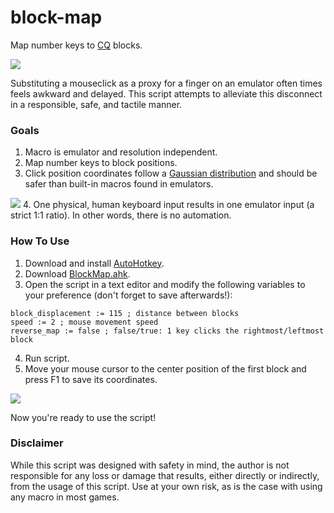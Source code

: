 # block-map
Map number keys to [CQ](https://play.google.com/store/apps/details?id=com.nhnent.SKQUEST) blocks.

![](https://github.com/Johj/block-map/raw/master/examples/demo.gif)

Substituting a mouseclick as a proxy for a finger on an emulator often times feels awkward and delayed. This script attempts to alleviate this disconnect in a responsible, safe, and tactile manner.

### Goals
1. Macro is emulator and resolution independent.
2. Map number keys to block positions.
3. Click position coordinates follow a [Gaussian distribution](https://en.wikipedia.org/wiki/Normal_distribution) and should be safer than built-in macros found in emulators.

![](https://github.com/Johj/block-map/raw/master/examples/gaussian.gif)
4. One physical, human keyboard input results in one emulator input (a strict 1:1 ratio). In other words, there is no automation.

### How To Use
1. Download and install [AutoHotkey](https://autohotkey.com/).
2. Download [BlockMap.ahk]().
3. Open the script in a text editor and modify the following variables to your preference (don't forget to save afterwards!):
```ahk
block_displacement := 115 ; distance between blocks
speed := 2 ; mouse movement speed
reverse_map := false ; false/true: 1 key clicks the rightmost/leftmost block
```
4. Run script.
5. Move your mouse cursor to the center position of the first block and press F1 to save its coordinates.

![](https://github.com/Johj/block-map/raw/master/examples/save.gif)

Now you're ready to use the script!

### Disclaimer
While this script was designed with safety in mind, the author is not responsible for any loss or damage that results, either directly or indirectly, from the usage of this script. Use at your own risk, as is the case with using any macro in most games.
